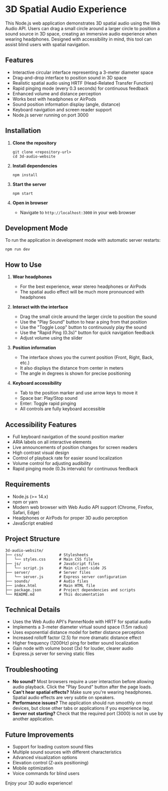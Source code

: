 # 3D Spatial Audio Experience

This Node.js web application demonstrates 3D spatial audio using the Web Audio API. Users can drag a small circle around a larger circle to position a sound source in 3D space, creating an immersive audio experience when wearing headphones. Designed with accessibility in mind, this tool can assist blind users with spatial navigation.

## Features

- Interactive circular interface representing a 3-meter diameter space
- Drag-and-drop interface to position sound in 3D space
- Realistic spatial audio using HRTF (Head-Related Transfer Function)
- Rapid pinging mode (every 0.3 seconds) for continuous feedback
- Enhanced volume and distance perception
- Works best with headphones or AirPods
- Sound position information display (angle, distance)
- Keyboard navigation and screen reader support
- Node.js server running on port 3000

## Installation

1. **Clone the repository**
   ```
   git clone <repository-url>
   cd 3d-audio-website
   ```

2. **Install dependencies**
   ```
   npm install
   ```

3. **Start the server**
   ```
   npm start
   ```

4. **Open in browser**
   - Navigate to `http://localhost:3000` in your web browser

## Development Mode

To run the application in development mode with automatic server restarts:
```
npm run dev
```

## How to Use

1. **Wear headphones**
   - For the best experience, wear stereo headphones or AirPods
   - The spatial audio effect will be much more pronounced with headphones

2. **Interact with the interface**
   - Drag the small circle around the larger circle to position the sound
   - Use the "Play Sound" button to hear a ping from that position
   - Use the "Toggle Loop" button to continuously play the sound
   - Use the "Rapid Ping (0.3s)" button for quick navigation feedback
   - Adjust volume using the slider

3. **Position information**
   - The interface shows you the current position (Front, Right, Back, etc.)
   - It also displays the distance from center in meters
   - The angle in degrees is shown for precise positioning

4. **Keyboard accessibility**
   - Tab to the position marker and use arrow keys to move it
   - Space bar: Play/Stop sound
   - Enter: Toggle rapid pinging
   - All controls are fully keyboard accessible

## Accessibility Features

- Full keyboard navigation of the sound position marker
- ARIA labels on all interactive elements
- Live announcements of position changes for screen readers 
- High contrast visual design
- Control of playback rate for easier sound localization
- Volume control for adjusting audibility
- Rapid pinging mode (0.3s intervals) for continuous feedback

## Requirements

- Node.js (>= 14.x)
- npm or yarn
- Modern web browser with Web Audio API support (Chrome, Firefox, Safari, Edge)
- Headphones or AirPods for proper 3D audio perception
- JavaScript enabled

## Project Structure

```
3d-audio-website/
├── css/                # Stylesheets
│   └── styles.css      # Main CSS file
├── js/                 # JavaScript files
│   └── script.js       # Main client-side JS
├── server/             # Server files
│   └── server.js       # Express server configuration
├── sounds/             # Audio files
├── index.html          # Main HTML file
├── package.json        # Project dependencies and scripts
└── README.md           # This documentation
```

## Technical Details

- Uses the Web Audio API's PannerNode with HRTF for spatial audio
- Implements a 3-meter diameter virtual sound space (1.5m radius)
- Uses exponential distance model for better distance perception
- Increased rolloff factor (2.5) for more dramatic distance effect
- Higher frequency (1200Hz) ping for better sound localization
- Gain node with volume boost (3x) for louder, clearer audio
- Express.js server for serving static files

## Troubleshooting

- **No sound?** Most browsers require a user interaction before allowing audio playback. Click the "Play Sound" button after the page loads.
- **Can't hear spatial effects?** Make sure you're wearing headphones. Spatial audio effects are very subtle on speakers.
- **Performance issues?** The application should run smoothly on most devices, but close other tabs or applications if you experience lag.
- **Server not starting?** Check that the required port (3000) is not in use by another application.

## Future Improvements

- Support for loading custom sound files
- Multiple sound sources with different characteristics
- Advanced visualization options
- Elevation control (Z-axis positioning)
- Mobile optimization
- Voice commands for blind users

Enjoy your 3D audio experience!